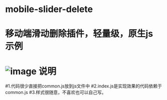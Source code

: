 # mobile-slider-delete
移动端滑动删除插件，轻量级，原生js
示例
===
![image](https://github.com/forlove655/mobile-slider-delete/blob/master/imgs/1.png)
说明
===
#1.代码很少直接把common.js放到js文件中
#2.index.js是实现效果的代码依赖于common.js
#3.样式很随意，不喜欢也可以自己写。
